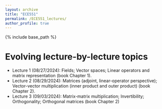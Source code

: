 ```yaml
---
layout: archive
title: "ECE551"
permalink: /ECE551_lectures/
author_profile: true
---
```


{% include base_path %}


<b>Evolving lecture-by-lecture topics</b>
======

* Lecture 1 (08/27/2024): Fields; Vector spaces; Linear operators and matrix representation (book Chapter 1).
* Lecture 2 (08/29/2024): Matrices (adjoint, linear-operator perspective); Vector-vector multiplication (inner product and outer product) (book Chapter 2).
* Lecture 3 (09/03/2024): Matrix-matrix multiplication; Invertibility; Orthogonality; Orthogonal matrices (book Chapter 2) 
